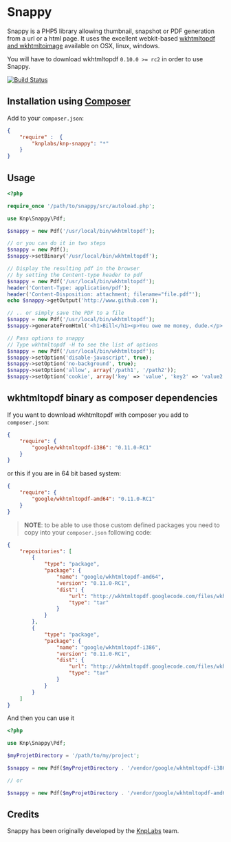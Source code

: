 # Snappy

Snappy is a PHP5 library allowing thumbnail, snapshot or PDF generation from a url or a html page.
It uses the excellent webkit-based [wkhtmltopdf and wkhtmltoimage](http://code.google.com/p/wkhtmltopdf/)
available on OSX, linux, windows.

You will have to download wkhtmltopdf `0.10.0 >= rc2` in order to use Snappy.

[![Build Status](https://secure.travis-ci.org/KnpLabs/snappy.png?branch=master)](http://travis-ci.org/KnpLabs/snappy)

## Installation using [Composer](http://getcomposer.org/)

Add to your `composer.json`:

```json
{
    "require" :  {
        "knplabs/knp-snappy": "*"
    }
}
```

## Usage

```php
<?php

require_once '/path/to/snappy/src/autoload.php';

use Knp\Snappy\Pdf;

$snappy = new Pdf('/usr/local/bin/wkhtmltopdf');

// or you can do it in two steps
$snappy = new Pdf();
$snappy->setBinary('/usr/local/bin/wkhtmltopdf');

// Display the resulting pdf in the browser
// by setting the Content-type header to pdf
$snappy = new Pdf('/usr/local/bin/wkhtmltopdf');
header('Content-Type: application/pdf');
header('Content-Disposition: attachment; filename="file.pdf"');
echo $snappy->getOutput('http://www.github.com');

// .. or simply save the PDF to a file
$snappy = new Pdf('/usr/local/bin/wkhtmltopdf');
$snappy->generateFromHtml('<h1>Bill</h1><p>You owe me money, dude.</p>', '/tmp/bill-123.pdf');

// Pass options to snappy
// Type wkhtmltopdf -H to see the list of options
$snappy = new Pdf('/usr/local/bin/wkhtmltopdf');
$snappy->setOption('disable-javascript', true);
$snappy->setOption('no-background', true);
$snappy->setOption('allow', array('/path1', '/path2'));
$snappy->setOption('cookie', array('key' => 'value', 'key2' => 'value2'));
```

## wkhtmltopdf binary as composer dependencies

If you want to download wkhtmltopdf with composer you add to `composer.json`:

```json
{
    "require": {
        "google/wkhtmltopdf-i386": "0.11.0-RC1"
    }
}
```

or this if you are in 64 bit based system:

```json
{
    "require": {
        "google/wkhtmltopdf-amd64": "0.11.0-RC1"
    }
}
```

> __NOTE__: to be able to use those custom defined packages you need to copy into your `composer.json` following code:

```json
{
    "repositories": [
        {
            "type": "package",
            "package": {
                "name": "google/wkhtmltopdf-amd64",
                "version": "0.11.0-RC1",
                "dist": {
                    "url": "http://wkhtmltopdf.googlecode.com/files/wkhtmltopdf-0.11.0_rc1-static-amd64.tar.bz2",
                    "type": "tar"
                }
            }
        },
        {
            "type": "package",
            "package": {
                "name": "google/wkhtmltopdf-i386",
                "version": "0.11.0-RC1",
                "dist": {
                    "url": "http://wkhtmltopdf.googlecode.com/files/wkhtmltopdf-0.11.0_rc1-static-i386.tar.bz2",
                    "type": "tar"
                }
            }
        }
    ]
}
```

And then you can use it

```php
<?php

use Knp\Snappy\Pdf;

$myProjetDirectory = '/path/to/my/project';

$snappy = new Pdf($myProjetDirectory . '/vendor/google/wkhtmltopdf-i386/wkhtmltopdf-i386');

// or

$snappy = new Pdf($myProjetDirectory . '/vendor/google/wkhtmltopdf-amd64/wkhtmltopdf-amd64');
```


## Credits

Snappy has been originally developed by the [KnpLabs](http://knplabs.com) team.
